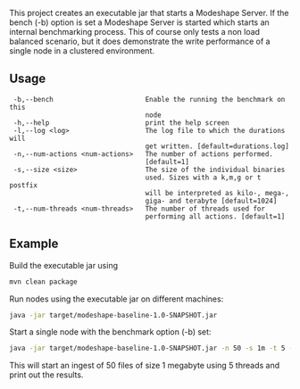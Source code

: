 This project creates an executable jar that starts a Modeshape Server. If the bench (-b) option is set a Modeshape Server is started which starts an internal benchmarking process.
This of course only tests a non load balanced scenario, but it does demonstrate the write performance of a single node in a clustered environment.


Usage
---
```
 -b,--bench                       Enable the running the benchmark on this
                                  node
 -h,--help                        print the help screen
 -l,--log <log>                   The log file to which the durations will
                                  get written. [default=durations.log]
 -n,--num-actions <num-actions>   The number of actions performed.
                                  [default=1]
 -s,--size <size>                 The size of the individual binaries
                                  used. Sizes with a k,m,g or t postfix
                                  will be interpreted as kilo-, mega-,
                                  giga- and terabyte [default=1024]
 -t,--num-threads <num-threads>   The number of threads used for
                                  performing all actions. [default=1]
```
Example
---

Build the executable jar using

```bash
mvn clean package
```

Run nodes using the executable jar on different machines:

```bash
java -jar target/modeshape-baseline-1.0-SNAPSHOT.jar
```

Start a single node with the benchmark option (-b) set:

```bash
java -jar target/modeshape-baseline-1.0-SNAPSHOT.jar -n 50 -s 1m -t 5 -b
```

This will start an ingest of 50 files of size 1 megabyte using 5 threads and print out the results.

